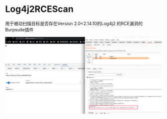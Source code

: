 # Log4j2RCEScan
用于被动扫描目标是否存在Version 2.0&lt;2.14.10的Log4j2 的RCE漏洞的Burpsuite插件

![image-20211212161335129](https://github.com/ReadER-L/Log4j2RCEScan/blob/master/img/1.png)
